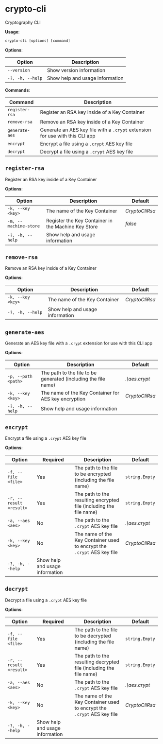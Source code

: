 # crypto-cli

Cryptography CLI

**Usage**:  

```cmd
crypto-cli [options] [command]
```

**Options**:  

Option | Description
-------|------------
`--version` | Show version information
`-?, -h, --help` | Show help and usage information

**Commands**:  

Command | Description
--------|------------
`register-rsa` | Register an RSA key inside of a Key Container
`remove-rsa` | Remove an RSA key inside of a Key Container
`generate-aes` | Generate an AES key file with a `.crypt` extension for use with this CLI app
`encrypt` | Encrypt a file using a `.crypt` AES key file
`decrypt` | Decrypt a file using a `.crypt` AES key file

## `register-rsa`

Register an RSA key inside of a Key Container

**Options**:  

Option | Description | Default
-------|-------------|--------
`-k, --key <key>` | The name of the Key Container | *CryptoCliRsa*
`-m, --machine-store` | Register the Key Container in the Machine Key Store | *false*
`-?, -h, --help` | Show help and usage information | 

## `remove-rsa`

Remove an RSA key inside of a Key Container

**Options**:

Option | Description | Default
-------|-------------|--------
`-k, --key <key>` | The name of the Key Container | *CryptoCliRsa*
`-?, -h, --help` | Show help and usage information | 

## `generate-aes`

Generate an AES key file with a `.crypt` extension for use with this CLI app

**Options**:

Option | Description | Default
-------|-------------|--------
`-p, --path <path>` | The path to the file to be generated (including the file name) | *.\aes.crypt*
`-k, --key <key>` | The name of the Key Container for AES key encryption | *CryptoCliRsa*
`-?, -h, --help` | Show help and usage information | 

## `encrypt`

Encrypt a file using a `.crypt` AES key file

**Options**:

Option | Required | Description | Default
-------|----------|-------------|--------
`-f, --file <file>` | Yes | The path to the file to be encrypted (including the file name) | `string.Empty`
`-r, --result <result>` | Yes | The path to the resulting encrypted file (including the file name) | `string.Empty`
`-a, --aes <aes>` | No | The path to the `.crypt` AES key file | *.\aes.crypt*
`-k, --key <key>` | No | The name of the Key Container used to encrypt the `.crypt` AES key file | *CryptoCliRsa*
`-?, -h, --help` | Show help and usage information | 

## `decrypt`

Decrypt a file using a `.crypt` AES key file

**Options**:

Option | Required | Description | Default
-------|----------|-------------|--------
`-f, --file <file>` | Yes | The path to the file to be decrypted (including the file name) | `string.Empty`
`-r, --result <result>` | Yes | The path to the resulting decrypted file (including the file name) | `string.Empty`
`-a, --aes <aes>` | No | The path to the `.crypt` AES key file | *.\aes.crypt*
`-k, --key <key>` | No | The name of the Key Container used to encrypt the `.crypt` AES key file | *CryptoCliRsa*
`-?, -h, --help` | Show help and usage information | 
